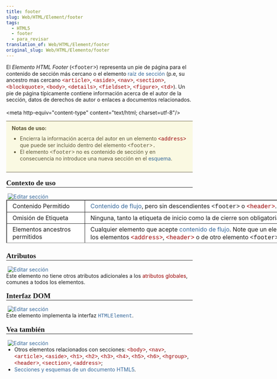 ```yaml
---
title: footer
slug: Web/HTML/Element/footer
tags:
  - HTML5
  - footer
  - para_revisar
translation_of: Web/HTML/Element/footer
original_slug: Web/HTML/Elemento/footer
---
```

<p style="margin-top: 0px; margin-right: 0px; margin-bottom: 1.286em; margin-left: 0px; padding-top: 0px; padding-right: 0px; padding-bottom: 0px; padding-left: 0px;">El <em>Elemento </em><em>HTML Footer</em> (<span style="font-family: 'Courier New';">&lt;footer&gt;</span>) representa un pie de página para el contenido de sección más cercano o el elemento  <a href="/en/Sections_and_Outlines_of_an_HTML5_document#sectioning_root" rel="internal" style="color: rgb(51, 102, 153); text-decoration: none;">raíz de sección</a> (p.e, su ancestro mas cercano <code style="font-style: inherit; font-weight: inherit; font: normal normal normal 100%/normal 'Courier New', 'Andale Mono', monospace;"><a class="new" href="/es/HTML/Element/article" rel="internal" style="color: rgb(153, 0, 0); text-decoration: none;">&lt;article&gt;</a></code>, <code style="font-style: inherit; font-weight: inherit; font: normal normal normal 100%/normal 'Courier New', 'Andale Mono', monospace;"><a class="new" href="/es/HTML/Element/aside" rel="internal" style="color: rgb(153, 0, 0); text-decoration: none;">&lt;aside&gt;</a></code>, <code style="font-style: inherit; font-weight: inherit; font: normal normal normal 100%/normal 'Courier New', 'Andale Mono', monospace;"><a class="new" href="/es/HTML/Element/nav" rel="internal" style="color: rgb(153, 0, 0); text-decoration: none;">&lt;nav&gt;</a></code>, <code style="font-style: inherit; font-weight: inherit; font: normal normal normal 100%/normal 'Courier New', 'Andale Mono', monospace;"><a class="new" href="/es/HTML/Element/section" rel="internal" style="color: rgb(153, 0, 0); text-decoration: none;">&lt;section&gt;</a></code>,<code style="font-style: inherit; font-weight: inherit; font: normal normal normal 100%/normal 'Courier New', 'Andale Mono', monospace;"><a class="new" href="/es/HTML/Element/blockquote" rel="internal" style="color: rgb(153, 0, 0); text-decoration: none;">&lt;blockquote&gt;</a></code>, <code style="font-style: inherit; font-weight: inherit; font: normal normal normal 100%/normal 'Courier New', 'Andale Mono', monospace;"><a class="new" href="/es/HTML/Element/body" rel="internal" style="color: rgb(153, 0, 0); text-decoration: none;">&lt;body&gt;</a></code>, <code style="font-style: inherit; font-weight: inherit; font: normal normal normal 100%/normal 'Courier New', 'Andale Mono', monospace;"><a class="new" href="/es/HTML/Element/details" rel="internal" style="color: rgb(153, 0, 0); text-decoration: none;">&lt;details&gt;</a></code>, <code style="font-style: inherit; font-weight: inherit; font: normal normal normal 100%/normal 'Courier New', 'Andale Mono', monospace;"><a class="new" href="/es/HTML/Element/fieldset" rel="internal" style="color: rgb(153, 0, 0); text-decoration: none;">&lt;fieldset&gt;</a></code>, <code style="font-style: inherit; font-weight: inherit; font: normal normal normal 100%/normal 'Courier New', 'Andale Mono', monospace;"><a class="new" href="/es/HTML/Element/figure" rel="internal" style="color: rgb(153, 0, 0); text-decoration: none;">&lt;figure&gt;</a></code>, <code style="font-style: inherit; font-weight: inherit; font: normal normal normal 100%/normal 'Courier New', 'Andale Mono', monospace;"><a class="new" href="/es/HTML/Element/td" rel="internal" style="color: rgb(153, 0, 0); text-decoration: none;">&lt;td&gt;</a></code>). Un pie de página típicamente contiene información acerca de el autor de la sección, datos de derechos de autor o enlaces a documentos relacionados.</p>
<p>&lt;meta http-equiv="content-type" content="text/html; charset=utf-8"/&gt;</p>
<div class="note" style="margin-bottom: 1.286em; border-top-style: solid; border-right-style: solid; border-bottom-style: solid; border-left-style: solid; border-width: initial; border-top-width: 1px; border-right-width: 0px; border-bottom-width: 1px; border-left-width: 0px; padding-top: 0.75em; padding-right: 15px; padding-bottom: 0.75em; padding-left: 15px; background-clip: initial; background-color: rgb(250, 249, 226); color: rgb(93, 86, 54);">
 <p style="margin-top: 0px; margin-right: 0px; margin-bottom: 0.75em; margin-left: 0px; padding-top: 0px; padding-right: 0px; padding-bottom: 0px; padding-left: 0px;"><strong>Notas de uso:</strong></p>
 <ul style="margin-top: 0px; margin-right: 0px; margin-bottom: 1.286em; margin-left: 0px; padding-top: 0px; padding-right: 0px; padding-bottom: 0px; padding-left: 22px; list-style-type: disc;">
  <li>Encierra la información acerca del autor en un elemento <code style="font-style: inherit; font-weight: inherit; font: normal normal normal 100%/normal 'Courier New', 'Andale Mono', monospace;"><a class="new" href="/es/HTML/Element/address" rel="internal" style="color: rgb(153, 0, 0); text-decoration: none;">&lt;address&gt;</a></code> que puede ser incluido dentro del elemento <span style="font-family: 'Courier New';">&lt;footer&gt;.</span></li>
  <li>El  elemento <span style="font-family: 'Courier New';">&lt;footer&gt;</span> no es contenido de sección y en consecuencia no introduce una nueva sección en el <a href="/en/Sections_and_Outlines_of_an_HTML5_document" rel="internal" style="color: rgb(51, 102, 153); text-decoration: none;">esquema</a>.</li>
 </ul>
</div>
<div id="section_1">
 <h3 class="editable" id="Contexto_de_uso" style="margin-top: 0px; margin-right: 0px; margin-bottom: 0.8em; margin-left: 0px; padding-top: 0px; padding-right: 0px; padding-bottom: 0px; padding-left: 0px; font-size: 1.396em; font-family: Georgia, Times, 'Times New Roman', serif; border-bottom-width: 1px; border-bottom-style: solid;"><span>Contexto de uso</span></h3>
 <div class="" style="display: inline; margin-left: 4px; font-size: inherit; font-weight: normal; position: relative;">
  <a href="/es/HTML/Elemento/footer#" style="color: rgb(51, 102, 153); text-decoration: none;" title="Editar sección"><span  style="height: 16px;"><img alt="Editar sección"  src="/skins/common/icons/icon-trans.gif"></span></a></div>
 <table class="fullwidth-table" style="border-collapse: collapse; margin-top: 0px; margin-right: 0px; margin-bottom: 1.5em; margin-left: 0px; border-top-width: 1px; border-right-width: 1px; border-bottom-width: 1px; border-left-width: 1px; border-top-style: solid; border-right-style: solid; border-bottom-style: solid; border-left-style: solid; width: 1125px; background-clip: initial; background-color: rgb(255, 255, 255); height: 117px;">
  <tbody>
   <tr>
    <td style="padding-top: 5px; padding-right: 15px; padding-bottom: 5px; padding-left: 15px; border-top-width: 1px; border-right-width: 1px; border-bottom-width: 1px; border-left-width: 1px; border-top-style: solid; border-right-style: solid; border-bottom-style: solid; border-left-style: solid; text-align: left; vertical-align: top;">Contenido Permitido</td>
    <td style="padding-top: 5px; padding-right: 15px; padding-bottom: 5px; padding-left: 15px; border-top-width: 1px; border-right-width: 1px; border-bottom-width: 1px; border-left-width: 1px; border-top-style: solid; border-right-style: solid; border-bottom-style: solid; border-left-style: solid; text-align: left; vertical-align: top;"><a href="/en/HTML/Content_categories#flow_content" rel="internal" style="color: rgb(51, 102, 153); text-decoration: none;">Contenido de flujo</a>, pero sin descendientes  <span style="font-family: 'Courier New';">&lt;footer&gt;</span> o <code style="font-style: inherit; font-weight: inherit; font: normal normal normal 100%/normal 'Courier New', 'Andale Mono', monospace;"><a class="new" href="/es/HTML/Element/header" rel="internal" style="color: rgb(153, 0, 0); text-decoration: none;">&lt;header&gt;</a></code>.</td>
   </tr>
   <tr>
    <td style="padding-top: 5px; padding-right: 15px; padding-bottom: 5px; padding-left: 15px; border-top-width: 1px; border-right-width: 1px; border-bottom-width: 1px; border-left-width: 1px; border-top-style: solid; border-right-style: solid; border-bottom-style: solid; border-left-style: solid; text-align: left; vertical-align: top;">Omisión de Etiqueta</td>
    <td style="padding-top: 5px; padding-right: 15px; padding-bottom: 5px; padding-left: 15px; border-top-width: 1px; border-right-width: 1px; border-bottom-width: 1px; border-left-width: 1px; border-top-style: solid; border-right-style: solid; border-bottom-style: solid; border-left-style: solid; text-align: left; vertical-align: top;">Ninguna, tanto la etiqueta de inicio como la de cierre son obligatorias.</td>
   </tr>
   <tr>
    <td style="padding-top: 5px; padding-right: 15px; padding-bottom: 5px; padding-left: 15px; border-top-width: 1px; border-right-width: 1px; border-bottom-width: 1px; border-left-width: 1px; border-top-style: solid; border-right-style: solid; border-bottom-style: solid; border-left-style: solid; text-align: left; vertical-align: top;">Elementos ancestros permitidos</td>
    <td style="padding-top: 5px; padding-right: 15px; padding-bottom: 5px; padding-left: 15px; border-top-width: 1px; border-right-width: 1px; border-bottom-width: 1px; border-left-width: 1px; border-top-style: solid; border-right-style: solid; border-bottom-style: solid; border-left-style: solid; text-align: left; vertical-align: top;">
     <p style="margin-top: 0px; margin-right: 0px; margin-bottom: 1.286em; margin-left: 0px; padding-top: 0px; padding-right: 0px; padding-bottom: 0px; padding-left: 0px;">Cualquier elemento que acepte <a href="/en/HTML/Content_categories#flow_content" rel="internal" style="color: rgb(51, 102, 153); text-decoration: none;">contenido de flujo</a>. Note que un elemento <code style="font-style: inherit; font-weight: inherit; font: normal normal normal 100%/normal 'Courier New', 'Andale Mono', monospace;">&lt;footer&gt;</code> no debe ser un descendiente de los elementos <code style="font-style: inherit; font-weight: inherit; font: normal normal normal 100%/normal 'Courier New', 'Andale Mono', monospace;"><a class="new" href="/es/HTML/Element/address" rel="internal" style="color: rgb(153, 0, 0); text-decoration: none;">&lt;address&gt;</a></code>, <code style="font-style: inherit; font-weight: inherit; font: normal normal normal 100%/normal 'Courier New', 'Andale Mono', monospace;"><a class="new" href="/es/HTML/Element/header" rel="internal" style="color: rgb(153, 0, 0); text-decoration: none;">&lt;header&gt;</a></code> o de otro elemento <code style="font-style: inherit; font-weight: inherit; font: normal normal normal 100%/normal 'Courier New', 'Andale Mono', monospace;">&lt;footer&gt;</code>.</p>
    </td>
   </tr>
   <tr>
    <td style="padding-top: 5px; padding-right: 15px; padding-bottom: 5px; padding-left: 15px; border-top-width: 1px; border-right-width: 1px; border-bottom-width: 1px; border-left-width: 1px; border-top-style: solid; border-right-style: solid; border-bottom-style: solid; border-left-style: solid; text-align: left; vertical-align: top;">Documento normativo</td>
    <td style="padding-top: 5px; padding-right: 15px; padding-bottom: 5px; padding-left: 15px; border-top-width: 1px; border-right-width: 1px; border-bottom-width: 1px; border-left-width: 1px; border-top-style: solid; border-right-style: solid; border-bottom-style: solid; border-left-style: solid; text-align: left; vertical-align: top;"><a class="external" href="http://www.whatwg.org/specs/web-apps/current-work/multipage/sections.html#the-footer-element" rel="external nofollow">HTML5, sección 4.4.9</a></td>
   </tr>
  </tbody>
 </table>
</div>
<div id="section_2">
 <h3 class="editable" id="Atributos" style="margin-top: 0px; margin-right: 0px; margin-bottom: 0.8em; margin-left: 0px; padding-top: 0px; padding-right: 0px; padding-bottom: 0px; padding-left: 0px; font-size: 1.396em; font-family: Georgia, Times, 'Times New Roman', serif; border-bottom-width: 1px; border-bottom-style: solid;"><span>Atributos</span></h3>
 <div class="" style="display: inline; margin-left: 4px; font-size: inherit; font-weight: normal; position: relative;">
  <a href="/es/HTML/Elemento/footer#" style="color: rgb(51, 102, 153); text-decoration: none;" title="Editar sección"><span  style="height: 16px;"><img alt="Editar sección"  src="/skins/common/icons/icon-trans.gif"></span></a></div>
 <p style="margin-top: 0px; margin-right: 0px; margin-bottom: 1.286em; margin-left: 0px; padding-top: 0px; padding-right: 0px; padding-bottom: 0px; padding-left: 0px;">Este elemento no tiene otros atributos adicionales a los <a class="new " href="/en/HTML/global_attributes" rel="internal" style="color: rgb(153, 0, 0); text-decoration: none;">atributos globales</a>, comunes a todos los elementos.</p>
 <div id="section_3">
  <div id="section_3">
   <div id="section_3">
    <h3 class="editable" id="Interfaz_DOM" style="margin-top: 0px; margin-right: 0px; margin-bottom: 0.8em; margin-left: 0px; padding-top: 0px; padding-right: 0px; padding-bottom: 0px; padding-left: 0px; font-size: 1.396em; font-family: Georgia, Times, 'Times New Roman', serif; border-bottom-width: 1px; border-bottom-style: solid;"><span>Interfaz DOM</span></h3>
    <div class="" style="display: inline; margin-left: 4px; font-size: inherit; font-weight: normal; position: relative;">
     <a href="/es/HTML/Elemento/footer#" style="color: rgb(51, 102, 153); text-decoration: none;" title="Editar sección"><span  style="height: 16px;"><img alt="Editar sección"  src="/skins/common/icons/icon-trans.gif"></span></a></div>
    <p style="margin-top: 0px; margin-right: 0px; margin-bottom: 1.286em; margin-left: 0px; padding-top: 0px; padding-right: 0px; padding-bottom: 0px; padding-left: 0px;">Este elemento implementa la interfaz <code style="font-style: inherit; font-weight: inherit; font: normal normal normal 100%/normal 'Courier New', 'Andale Mono', monospace;"><a href="/en/DOM/element" rel="internal" style="color: rgb(51, 102, 153); text-decoration: none;">HTMLElement</a></code>.</p>
   </div>
   <div id="section_4">
    <h3 class="editable" id="Vea_también" style="margin-top: 0px; margin-right: 0px; margin-bottom: 0.8em; margin-left: 0px; padding-top: 0px; padding-right: 0px; padding-bottom: 0px; padding-left: 0px; font-size: 1.396em; font-family: Georgia, Times, 'Times New Roman', serif; border-bottom-width: 1px; border-bottom-style: solid;"><span>Vea también</span></h3>
    <div class="" style="display: inline; margin-left: 4px; font-size: inherit; font-weight: normal; position: relative;">
     <a href="/es/HTML/Elemento/footer#" style="color: rgb(51, 102, 153); text-decoration: none;" title="Editar sección"><span  style="height: 16px;"><img alt="Editar sección"  src="/skins/common/icons/icon-trans.gif"></span></a></div>
    <ul style="margin-top: 0px; margin-right: 0px; margin-bottom: 1.286em; margin-left: 0px; padding-top: 0px; padding-right: 0px; padding-bottom: 0px; padding-left: 22px; list-style-type: disc;">
     <li>Otros elementos relacionados con secciones: <code style="font-style: inherit; font-weight: inherit; font: normal normal normal 100%/normal 'Courier New', 'Andale Mono', monospace;"><a class="new" href="/es/HTML/Element/body" rel="internal" style="color: rgb(153, 0, 0); text-decoration: none;">&lt;body&gt;</a></code>, <code style="font-style: inherit; font-weight: inherit; font: normal normal normal 100%/normal 'Courier New', 'Andale Mono', monospace;"><a class="new" href="/es/HTML/Element/nav" rel="internal" style="color: rgb(153, 0, 0); text-decoration: none;">&lt;nav&gt;</a></code>, <code style="font-style: inherit; font-weight: inherit; font: normal normal normal 100%/normal 'Courier New', 'Andale Mono', monospace;"><a class="new" href="/es/HTML/Element/article" rel="internal" style="color: rgb(153, 0, 0); text-decoration: none;">&lt;article&gt;</a></code>, <code style="font-style: inherit; font-weight: inherit; font: normal normal normal 100%/normal 'Courier New', 'Andale Mono', monospace;"><a class="new" href="/es/HTML/Element/aside" rel="internal" style="color: rgb(153, 0, 0); text-decoration: none;">&lt;aside&gt;</a></code>, <code style="font-style: inherit; font-weight: inherit; font: normal normal normal 100%/normal 'Courier New', 'Andale Mono', monospace;"><a class="new" href="/es/HTML/Element/h1" rel="internal" style="color: rgb(153, 0, 0); text-decoration: none;">&lt;h1&gt;</a></code>, <code style="font-style: inherit; font-weight: inherit; font: normal normal normal 100%/normal 'Courier New', 'Andale Mono', monospace;"><a class="new" href="/es/HTML/Element/h2" rel="internal" style="color: rgb(153, 0, 0); text-decoration: none;">&lt;h2&gt;</a></code>, <code style="font-style: inherit; font-weight: inherit; font: normal normal normal 100%/normal 'Courier New', 'Andale Mono', monospace;"><a class="new" href="/es/HTML/Element/h3" rel="internal" style="color: rgb(153, 0, 0); text-decoration: none;">&lt;h3&gt;</a></code>, <code style="font-style: inherit; font-weight: inherit; font: normal normal normal 100%/normal 'Courier New', 'Andale Mono', monospace;"><a class="new" href="/es/HTML/Element/h4" rel="internal" style="color: rgb(153, 0, 0); text-decoration: none;">&lt;h4&gt;</a></code>, <code style="font-style: inherit; font-weight: inherit; font: normal normal normal 100%/normal 'Courier New', 'Andale Mono', monospace;"><a class="new" href="/es/HTML/Element/h5" rel="internal" style="color: rgb(153, 0, 0); text-decoration: none;">&lt;h5&gt;</a></code>, <code style="font-style: inherit; font-weight: inherit; font: normal normal normal 100%/normal 'Courier New', 'Andale Mono', monospace;"><a class="new" href="/es/HTML/Element/h6" rel="internal" style="color: rgb(153, 0, 0); text-decoration: none;">&lt;h6&gt;</a></code>, <code style="font-style: inherit; font-weight: inherit; font: normal normal normal 100%/normal 'Courier New', 'Andale Mono', monospace;"><a class="new" href="/es/HTML/Element/hgroup" rel="internal" style="color: rgb(153, 0, 0); text-decoration: none;">&lt;hgroup&gt;</a></code>, <code style="font-style: inherit; font-weight: inherit; font: normal normal normal 100%/normal 'Courier New', 'Andale Mono', monospace;"><a class="new" href="/es/HTML/Element/header" rel="internal" style="color: rgb(153, 0, 0); text-decoration: none;">&lt;header&gt;</a></code>, <code style="font-style: inherit; font-weight: inherit; font: normal normal normal 100%/normal 'Courier New', 'Andale Mono', monospace;"><a class="new" href="/es/HTML/Element/section" rel="internal" style="color: rgb(153, 0, 0); text-decoration: none;">&lt;section&gt;</a></code>, <code style="font-style: inherit; font-weight: inherit; font: normal normal normal 100%/normal 'Courier New', 'Andale Mono', monospace;"><a class="new" href="/es/HTML/Element/address" rel="internal" style="color: rgb(153, 0, 0); text-decoration: none;">&lt;address&gt;</a></code>;</li>
     <li class="last"><a class="deki-ns current" href="/en/Sections_and_Outlines_of_an_HTML5_document" rel="internal" style="color: rgb(51, 102, 153); text-decoration: none;">Secciones y esquemas de un documento HTML5</a>.</li>
    </ul>
   </div>
  </div>
 </div>
</div>
<p> </p>
